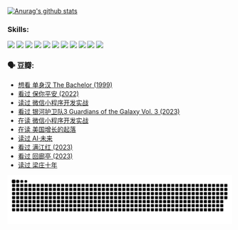 
[![Anurag's github stats](https://github-readme-stats.vercel.app/api?username=w940853815)](https://github.com/anuraghazra/github-readme-stats)

### Skills:

<code><img height="32" src="https://cdn.jsdelivr.net/npm/simple-icons@v5/icons/python.svg"></code>
<code><img height="32" src="https://cdn.jsdelivr.net/npm/simple-icons@v5/icons/javascript.svg"></code>
<code><img height="32" src="https://cdn.jsdelivr.net/npm/simple-icons@v5/icons/django.svg"></code>
<code><img height="32" src="https://cdn.jsdelivr.net/npm/simple-icons@v5/icons/flask.svg"></code>
<code><img height="32" src="https://cdn.jsdelivr.net/npm/simple-icons@v5/icons/vuetify.svg"></code>
<code><img height="32" src="https://cdn.jsdelivr.net/npm/simple-icons@v5/icons/git.svg"></code>
<code><img height="32" src="https://cdn.jsdelivr.net/npm/simple-icons@v5/icons/docker.svg"></code>
<code><img height="32" src="https://cdn.jsdelivr.net/npm/simple-icons@v5/icons/postgresql.svg"></code>
<code><img height="32" src="https://cdn.jsdelivr.net/npm/simple-icons@v5/icons/elasticsearch.svg"></code>
<code><img height="32" src="https://cdn.jsdelivr.net/npm/simple-icons@v5/icons/macos.svg"></code>
<code><img height="32" src="https://cdn.jsdelivr.net/npm/simple-icons@v5/icons/linux.svg"></code>

### 🗣 豆瓣:

<!-- DOUBAN-ACTIVITIES:START -->
- [想看 单身汉 The Bachelor‎ (1999)](https://www.douban.com/people/136069238/status/4250318861/?_i=85218340)
- [看过 保你平安‎ (2022)](https://www.douban.com/people/136069238/status/4239139510/?_i=85218340)
- [读过 微信小程序开发实战](https://www.douban.com/people/136069238/status/4237321528/?_i=85218340)
- [看过 银河护卫队3 Guardians of the Galaxy Vol. 3‎ (2023)](https://www.douban.com/people/136069238/status/4236631849/?_i=85218340)
- [在读 微信小程序开发实战](https://www.douban.com/people/136069238/status/4230177692/?_i=85218340)
- [在读 美国增长的起落](https://www.douban.com/people/136069238/status/4220055912/?_i=85218340)
- [读过 AI·未来](https://www.douban.com/people/136069238/status/4220054171/?_i=85218340)
- [看过 满江红‎ (2023)](https://www.douban.com/people/136069238/status/4219146433/?_i=85218340)
- [看过 回廊亭‎ (2023)](https://www.douban.com/people/136069238/status/4215992758/?_i=85218340)
- [读过 梁庄十年](https://www.douban.com/people/136069238/status/4206664969/?_i=85218340)
<!-- DOUBAN-ACTIVITIES:END -->


![Snake animation](https://raw.githubusercontent.com/w940853815/w940853815/output/github-contribution-grid-snake.svg)

<!--
**w940853815/w940853815** is a ✨ _special_ ✨ repository because its `README.md` (this file) appears on your GitHub profile.

Here are some ideas to get you started:

- 🔭 I’m currently working on ...
- 🌱 I’m currently learning ...
- 👯 I’m looking to collaborate on ...
- 🤔 I’m looking for help with ...
- 💬 Ask me about ...
- 📫 How to reach me: ...
- 😄 Pronouns: ...
- ⚡ Fun fact: ...
-->
